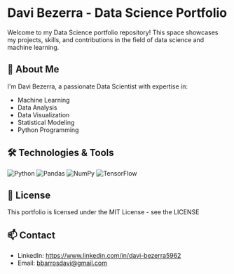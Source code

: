 
# Davi Bezerra - Data Science Portfolio

Welcome to my Data Science portfolio repository! This space showcases my projects, skills, and contributions in the field of data science and machine learning.

## 🚀 About Me

I'm Davi Bezerra, a passionate Data Scientist with expertise in:
- Machine Learning
- Data Analysis
- Data Visualization
- Statistical Modeling
- Python Programming

## 🛠️ Technologies & Tools

![Python](https://img.shields.io/badge/Python-3776AB?style=for-the-badge&logo=python&logoColor=white)
![Pandas](https://img.shields.io/badge/Pandas-2C2D72?style=for-the-badge&logo=pandas&logoColor=white)
![NumPy](https://img.shields.io/badge/Numpy-777BB4?style=for-the-badge&logo=numpy&logoColor=white)
![TensorFlow](https://img.shields.io/badge/TensorFlow-FF6F00?style=for-the-badge&logo=tensorflow&logoColor=white)

## 📜 License

This portfolio is licensed under the MIT License - see the LICENSE

## 📫 Contact

- LinkedIn: https://www.linkedin.com/in/davi-bezerra5962
- Email: bbarrosdavi@gmail.com

